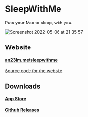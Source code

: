 # SleepWithMe
Puts your Mac to sleep, with you.

![Screenshot 2022-05-06 at 21 35 57](https://user-images.githubusercontent.com/5507600/167170598-3eadff75-247e-48dc-9b6b-ece5a9b11cc1.gif)

## Website
#### [an23lm.me/sleepwithme](http://www.an23lm.me/sleepwithme/)
[Source code for the website](https://github.com/an23lm/SleepWithMe-Website)

## Downloads
#### [App Store](https://apps.apple.com/in/app/sleep-with-me/id1396421003?mt=12)
#### [Github Releases](https://github.com/an23lm/SleepWithMe/releases)
